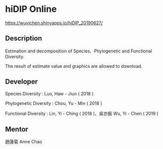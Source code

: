 # hiDIP Online

https://wuyichen.shinyapps.io/hiDIP_20190627/

## Description

Estimation and decomposition of Species、Phylogenetic and Functional Diversity.

The result of estimate value and graphics are allowed to download.

## Developer

Species Diversity : Luo, Haw - Jiun ( 2018 )

Phylogenetic Diversity : Chou, Yu - Min ( 2018 )

Functional Diversity : Lin, Yi - Ching ( 2018 )、吳亦振 Wu, Yi - Chen ( 2019 )

## Mentor

趙蓮菊 Anne Chao
